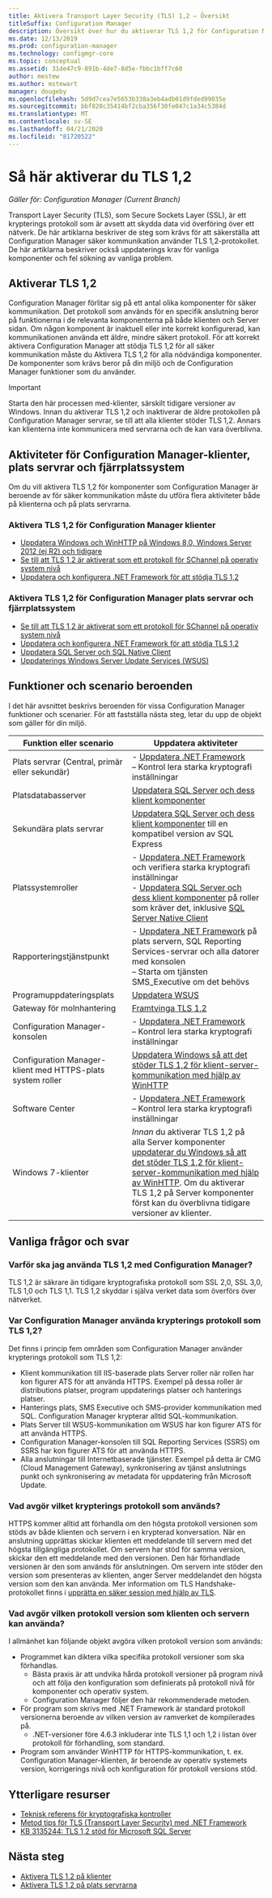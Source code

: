```yaml
---
title: Aktivera Transport Layer Security (TLS) 1,2 – Översikt
titleSuffix: Configuration Manager
description: Översikt över hur du aktiverar TLS 1,2 för Configuration Manager.
ms.date: 12/13/2019
ms.prod: configuration-manager
ms.technology: configmgr-core
ms.topic: conceptual
ms.assetid: 31de47c9-891b-4de7-8d5e-fbbc1bff7c60
author: mestew
ms.author: mstewart
manager: dougeby
ms.openlocfilehash: 5d9d7cea7e5653b338a3eb4adb01d9fded99035e
ms.sourcegitcommit: bbf820c35414bf2cba356f30fe047c1a34c5384d
ms.translationtype: MT
ms.contentlocale: sv-SE
ms.lasthandoff: 04/21/2020
ms.locfileid: "81720522"
---
```

# <a name="how-to-enable-tls-12"></a>Så här aktiverar du TLS 1,2

*Gäller för: Configuration Manager (Current Branch)*

Transport Layer Security (TLS), som Secure Sockets Layer (SSL), är ett krypterings protokoll som är avsett att skydda data vid överföring över ett nätverk. De här artiklarna beskriver de steg som krävs för att säkerställa att Configuration Manager säker kommunikation använder TLS 1,2-protokollet. De här artiklarna beskriver också uppdaterings krav för vanliga komponenter och fel sökning av vanliga problem.

## <a name="enabling-tls-12"></a>Aktiverar TLS 1,2

Configuration Manager förlitar sig på ett antal olika komponenter för säker kommunikation. Det protokoll som används för en specifik anslutning beror på funktionerna i de relevanta komponenterna på både klienten och Server sidan. Om någon komponent är inaktuell eller inte korrekt konfigurerad, kan kommunikationen använda ett äldre, mindre säkert protokoll. För att korrekt aktivera Configuration Manager att stödja TLS 1,2 för all säker kommunikation måste du Aktivera TLS 1,2 för alla nödvändiga komponenter. De komponenter som krävs beror på din miljö och de Configuration Manager funktioner som du använder.

> [!IMPORTANT]
> Starta den här processen med-klienter, särskilt tidigare versioner av Windows. Innan du aktiverar TLS 1,2 och inaktiverar de äldre protokollen på Configuration Manager servrar, se till att alla klienter stöder TLS 1,2. Annars kan klienterna inte kommunicera med servrarna och de kan vara överblivna.


## <a name="tasks-for-configuration-manager-clients-site-servers-and-remote-site-systems"></a>Aktiviteter för Configuration Manager-klienter, plats servrar och fjärrplatssystem

Om du vill aktivera TLS 1,2 för komponenter som Configuration Manager är beroende av för säker kommunikation måste du utföra flera aktiviteter både på klienterna och på plats servrarna.

### <a name="enable-tls-12-for-configuration-manager-clients"></a>Aktivera TLS 1,2 för Configuration Manager klienter

- [Uppdatera Windows och WinHTTP på Windows 8,0, Windows Server 2012 (ej R2) och tidigare](enable-tls-1-2-client.md#bkmk_winhttp)
- [Se till att TLS 1,2 är aktiverat som ett protokoll för SChannel på operativ system nivå](enable-tls-1-2-client.md#bkmk_protocol)
- [Uppdatera och konfigurera .NET Framework för att stödja TLS 1,2](enable-tls-1-2-client.md#bkmk_net)


### <a name="enable-tls-12-for-configuration-manager-site-servers-and-remote-site-systems"></a>Aktivera TLS 1,2 för Configuration Manager plats servrar och fjärrplatssystem

- [Se till att TLS 1,2 är aktiverat som ett protokoll för SChannel på operativ system nivå](enable-tls-1-2-server.md#bkmk_protocol)
- [Uppdatera och konfigurera .NET Framework för att stödja TLS 1,2](enable-tls-1-2-server.md#bkmk_net)
- [Uppdatera SQL Server och SQL Native Client](enable-tls-1-2-server.md#bkmk_sql)
- [Uppdaterings Windows Server Update Services (WSUS)](enable-tls-1-2-server.md#bkmk_wsus)


## <a name="features-and-scenario-dependencies"></a>Funktioner och scenario beroenden

I det här avsnittet beskrivs beroenden för vissa Configuration Manager funktioner och scenarier. För att fastställa nästa steg, letar du upp de objekt som gäller för din miljö.

|Funktion eller scenario|Uppdatera aktiviteter|
|--- |--- |
|Plats servrar (Central, primär eller sekundär)| - [Uppdatera .NET Framework](enable-tls-1-2-server.md#bkmk_net)<br/> – Kontrol lera starka kryptografi inställningar|
|Platsdatabasserver|[Uppdatera SQL Server och dess klient komponenter](enable-tls-1-2-server.md#bkmk_sql)|
|Sekundära plats servrar|[Uppdatera SQL Server och dess klient komponenter](enable-tls-1-2-server.md#bkmk_sql) till en kompatibel version av SQL Express|
|Platssystemroller| - [Uppdatera .NET Framework](enable-tls-1-2-server.md#bkmk_net) och verifiera starka kryptografi inställningar <br/> - [Uppdatera SQL Server och dess klient komponenter](enable-tls-1-2-server.md#bkmk_sql) på roller som kräver det, inklusive [SQL Server Native Client](enable-tls-1-2-server.md#bkmk_sql-client)|
|Rapporteringstjänstpunkt|- [Uppdatera .NET Framework](enable-tls-1-2-server.md#bkmk_net) på plats servern, SQL Reporting Services-servrar och alla datorer med konsolen<br/> – Starta om tjänsten SMS_Executive om det behövs|
|Programuppdateringsplats|[Uppdatera WSUS](enable-tls-1-2-server.md#bkmk_wsus)|
|Gateway för molnhantering|[Framtvinga TLS 1,2](../../clients/manage/cmg/security-and-privacy-for-cloud-management-gateway.md#bkmk_tls)|
|Configuration Manager-konsolen| - [Uppdatera .NET Framework](enable-tls-1-2-client.md#bkmk_net)<br/> – Kontrol lera starka kryptografi inställningar|
|Configuration Manager-klient med HTTPS-plats system roller|[Uppdatera Windows så att det stöder TLS 1,2 för klient-server-kommunikation med hjälp av WinHTTP](enable-tls-1-2-client.md#bkmk_winhttp)|
|Software Center| - [Uppdatera .NET Framework](enable-tls-1-2-client.md#bkmk_net)<br/> – Kontrol lera starka kryptografi inställningar|
|Windows 7-klienter| *Innan* du aktiverar TLS 1,2 på alla Server komponenter [uppdaterar du Windows så att det stöder TLS 1,2 för klient-server-kommunikation med hjälp av WinHTTP](enable-tls-1-2-client.md#bkmk_winhttp). Om du aktiverar TLS 1,2 på Server komponenter först kan du överblivna tidigare versioner av klienter.|

## <a name="frequently-asked-questions"></a>Vanliga frågor och svar

### <a name="why-use-tls-12-with-configuration-manager"></a>Varför ska jag använda TLS 1,2 med Configuration Manager?

TLS 1,2 är säkrare än tidigare kryptografiska protokoll som SSL 2,0, SSL 3,0, TLS 1,0 och TLS 1,1. TLS 1,2 skyddar i själva verket data som överförs över nätverket.

### <a name="where-does-configuration-manager-use-encryption-protocols-like-tls-12"></a>Var Configuration Manager använda krypterings protokoll som TLS 1,2?

Det finns i princip fem områden som Configuration Manager använder krypterings protokoll som TLS 1,2:

- Klient kommunikation till IIS-baserade plats Server roller när rollen har kon figurer ATS för att använda HTTPS. Exempel på dessa roller är distributions platser, program uppdaterings platser och hanterings platser.
- Hanterings plats, SMS Executive och SMS-provider kommunikation med SQL. Configuration Manager krypterar alltid SQL-kommunikation.
- Plats Server till WSUS-kommunikation om WSUS har kon figurer ATS för att använda HTTPS.
- Configuration Manager-konsolen till SQL Reporting Services (SSRS) om SSRS har kon figurer ATS för att använda HTTPS.
- Alla anslutningar till Internetbaserade tjänster. Exempel på detta är CMG (Cloud Management Gateway), synkronisering av tjänst anslutnings punkt och synkronisering av metadata för uppdatering från Microsoft Update.

### <a name="what-determines-which-encryption-protocol-is-used"></a>Vad avgör vilket krypterings protokoll som används?

HTTPS kommer alltid att förhandla om den högsta protokoll versionen som stöds av både klienten och servern i en krypterad konversation. När en anslutning upprättas skickar klienten ett meddelande till servern med det högsta tillgängliga protokollet. Om servern har stöd för samma version, skickar den ett meddelande med den versionen. Den här förhandlade versionen är den som används för anslutningen. Om servern inte stöder den version som presenteras av klienten, anger Server meddelandet den högsta version som den kan använda. Mer information om TLS Handshake-protokollet finns i [upprätta en säker session med hjälp av TLS](https://docs.microsoft.com/windows/win32/secauthn/tls-handshake-protocol#establishing-a-secure-session-by-using-tls).

### <a name="what-determines-which-protocol-version-the-client-and-server-can-use"></a>Vad avgör vilken protokoll version som klienten och servern kan använda?

I allmänhet kan följande objekt avgöra vilken protokoll version som används:

- Programmet kan diktera vilka specifika protokoll versioner som ska förhandlas.
  - Bästa praxis är att undvika hårda protokoll versioner på program nivå och att följa den konfiguration som definierats på protokoll nivå för komponenter och operativ system.
  - Configuration Manager följer den här rekommenderade metoden.
- För program som skrivs med .NET Framework är standard protokoll versionerna beroende av vilken version av ramverket de kompilerades på.  
  - .NET-versioner före 4.6.3 inkluderar inte TLS 1,1 och 1,2 i listan över protokoll för förhandling, som standard.
- Program som använder WinHTTP för HTTPS-kommunikation, t. ex. Configuration Manager-klienten, är beroende av operativ systemets version, korrigerings nivå och konfiguration för protokoll versions stöd.


## <a name="additional-resources"></a>Ytterligare resurser

- [Teknisk referens för kryptografiska kontroller](cryptographic-controls-technical-reference.md)
- [Metod tips för TLS (Transport Layer Security) med .NET Framework](https://docs.microsoft.com/dotnet/framework/network-programming/tls#configuring-security-via-the-windows-registry)
- [KB 3135244: TLS 1,2 stöd för Microsoft SQL Server](https://support.microsoft.com/help/3135244/tls-1-2-support-for-microsoft-sql-server)

## <a name="next-steps"></a>Nästa steg

- [Aktivera TLS 1.2 på klienter](enable-tls-1-2-client.md)
- [Aktivera TLS 1,2 på plats servrarna](enable-tls-1-2-server.md)
